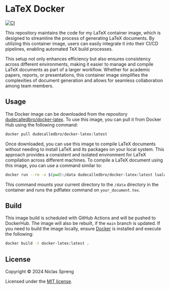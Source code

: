 # LaTeX Docker

[![CI](https://github.com/DudeCalledBro/docker-latex/actions/workflows/ci.yml/badge.svg)](https://github.com/DudeCalledBro/docker-latex/actions/workflows/ci.yml)

This repository maintains the code for my LaTeX container image, which is designed to streamline the process of generating LaTeX documents. By utilizing this container image, users can easily integrate it into their CI/CD pipelines, enabling automated TeX build processes.

This setup not only enhances efficiency but also ensures consistency across different environments, making it easier to manage and compile LaTeX documents as part of a larger workflow. Whether for academic papers, reports, or presentations, this container image simplifies the complexities of document generation and allows for seamless collaboration among team members.

## Usage

The Docker image can be downloaded from the repository [dudecalledbro/docker-latex](https://hub.docker.com/r/dudecalledbro/docker-latex). To use this image, you can pull it from Docker Hub using the following command:

```bash
docker pull dudecalledbro/docker-latex:latest
```

Once downloaded, you can use this image to compile LaTeX documents without needing to install LaTeX and its packages on your local system. This approach provides a consistent and isolated environment for LaTeX compilation across different machines. To compile a LaTeX document using this image, you can use a command similar to:

```bash
docker run --rm -v $(pwd):/data dudecalledbro/docker-latex:latest lualatex your_document.tex
```

 This command mounts your current directory to the `/data` directory in the container and runs the pdflatex command on `your_document.tex`.

## Build

This image build is scheduled with GitHub Actions and will be pushed to DockerHub. The image will also be rebuilt, if the `main` branch is updated. If you need to build the image locally, ensure [Docker](https://docs.docker.com/engine/installation/) is installed and execute the following:

```bash
docker build -t docker-latex:latest .
```

## License

Copyright © 2024 Niclas Spreng

Licensed under the [MIT license](LICENSE).
